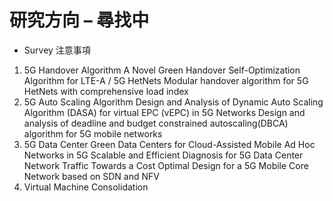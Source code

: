 # 研究方向 – 尋找中
- Survey 注意事項
1. 5G Handover Algorithm
A Novel Green Handover Self-Optimization Algorithm for LTE-A / 5G HetNets
Modular handover algorithm for 5G HetNets with comprehensive load index
2. 5G Auto Scaling Algorithm
Design and Analysis of Dynamic Auto Scaling Algorithm (DASA) for virtual EPC (vEPC) in 5G Networks
Design and analysis of deadline and budget constrained autoscaling(DBCA) algorithm for 5G mobile networks
3. 5G Data Center
Green Data Centers for Cloud-Assisted Mobile Ad Hoc Networks in 5G
Scalable and Efficient Diagnosis for 5G Data Center Network Traffic
Towards a Cost Optimal Design for a 5G Mobile Core Network based on SDN and NFV
4. Virtual Machine Consolidation
